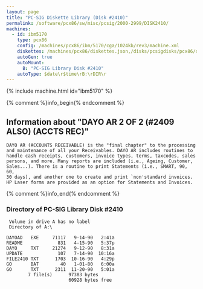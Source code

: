 ```yaml
---
layout: page
title: "PC-SIG Diskette Library (Disk #2410)"
permalink: /software/pcx86/sw/misc/pcsig/2000-2999/DISK2410/
machines:
  - id: ibm5170
    type: pcx86
    config: /machines/pcx86/ibm/5170/cga/1024kb/rev3/machine.xml
    diskettes: /machines/pcx86/diskettes.json,/disks/pcsigdisks/pcx86/diskettes.json
    autoGen: true
    autoMount:
      B: "PC-SIG Library Disk #2410"
    autoType: $date\r$time\rB:\rDIR\r
---
```


{% include machine.html id="ibm5170" %}

{% comment %}info_begin{% endcomment %}

## Information about "DAYO AR 2 OF 2 (#2409 ALSO) (ACCTS REC)"

    DAYO AR (ACCOUNTS RECEIVABLE) is the "final chapter" to the processing
    and maintenance of all your Receivables. DAYO AR includes routines to
    handle cash receipts, customers, invoice types, terms, taxcodes, sales
    persons, and more. Many reports are included (i.e., Ageing, Customer,
    Sales...). There is a routine to print Statements (i.e., SMART, 90, 60,
    30 days), and another one to create and print `non'standard invoices.
    HP Laser forms are provided as an option for Statements and Invoices.
{% comment %}info_end{% endcomment %}


### Directory of PC-SIG Library Disk #2410

     Volume in drive A has no label
     Directory of A:\

    DAYOAD   EXE     71117   9-14-90   2:41a
    README             831   4-15-90   5:37p
    DAYO     TXT     21274   9-12-90   8:31a
    UPDATE             107   7-14-90  10:16a
    FILE2410 TXT      1703  10-16-90   4:29p
    GO       BAT        40   1-01-80   6:00a
    GO       TXT      2311  11-20-90   5:01a
            7 file(s)      97383 bytes
                           60928 bytes free
